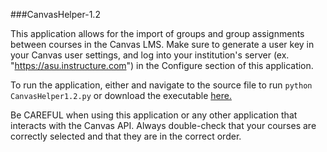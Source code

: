 ###CanvasHelper-1.2

This application allows for the import of groups and group assignments between courses in the Canvas LMS. Make sure to generate a user key in your Canvas user settings, and log into your institution's server (ex. "https://asu.instructure.com") in the Configure section of this application.

To run the application, either and navigate to the source file to run `python CanvasHelper1.2.py` or download the executable [here.](http://https://drive.google.com/file/d/1Skt_mYbetIqPWdkoQaIjlEKyK8MenBru/view?usp=sharing "here.")

Be CAREFUL when using this application or any other application that interacts with the Canvas API. Always double-check that your courses are correctly selected and that they are in the correct order. 


